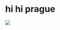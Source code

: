 <!--
id: 5706816035
link: http://tumblr.atmos.org/post/5706816035/hi-hi-prague
slug: hi-hi-prague
date: Sat May 21 2011 12:57:56 GMT-0700 (PDT)
publish: 2011-05-021
tags: 
title: hi hi prague
-->


hi hi prague
============

![](http://25.media.tumblr.com/tumblr_llka4kcwRo1qz4sngo1_500.gif)

